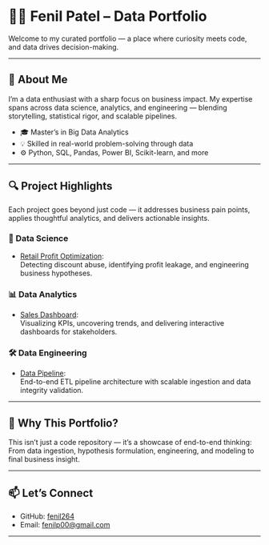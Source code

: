 # 👨‍💻 Fenil Patel – Data Portfolio

Welcome to my curated portfolio — a place where curiosity meets code, and data drives decision-making.

---

## 🚀 About Me

I’m a data enthusiast with a sharp focus on business impact. My expertise spans across data science, analytics, and engineering — blending storytelling, statistical rigor, and scalable pipelines.

- 🎓 Master’s in Big Data Analytics  
- 💡 Skilled in real-world problem-solving through data  
- ⚙️ Python, SQL, Pandas, Power BI, Scikit-learn, and more  

---

## 🔍 Project Highlights

Each project goes beyond just code — it addresses business pain points, applies thoughtful analytics, and delivers actionable insights.

### 🧬 Data Science
- [Retail Profit Optimization](ds/retail-profit.md):  
  Detecting discount abuse, identifying profit leakage, and engineering business hypotheses.

### 📊 Data Analytics
- [Sales Dashboard](da/sales-dashboard.md):  
  Visualizing KPIs, uncovering trends, and delivering interactive dashboards for stakeholders.

### 🛠️ Data Engineering
- [Data Pipeline](de/data-pipeline.md):  
  End-to-end ETL pipeline architecture with scalable ingestion and data integrity validation.

---

## 🧭 Why This Portfolio?

This isn’t just a code repository — it’s a showcase of end-to-end thinking:  
From data ingestion, hypothesis formulation, engineering, and modeling to final business insight.

---

## 📫 Let’s Connect

- GitHub: [fenil264](https://github.com/fenil264)
- Email: fenilp00@gmail.com

---
